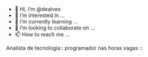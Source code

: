 - 👋 Hi, I’m @dealves
- 👀 I’m interested in ...
- 🌱 I’m currently learning ...
- 💞️ I’m looking to collaborate on ...
- 📫 How to reach me ...

<!---
dealves/dealves is a ✨ special ✨ repository because its `README.md` (this file) appears on your GitHub profile.
You can click the Preview link to take a look at your changes.
--->

Analista de tecnologia:: 
programador nas horas vagas :: 
